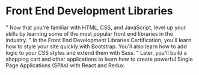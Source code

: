 # Front End Development Libraries
" Now that you're familiar with HTML, CSS, and JavaScript, level up your skills by learning some of the most popular front end libraries in the industry.
" In the Front End Development Libraries Certification, you'll learn how to style your site quickly with Bootstrap. You'll also learn how to add logic to your CSS styles and extend them with Sass.
" Later, you'll build a shopping cart and other applications to learn how to create powerful Single Page Applications (SPAs) with React and Redux.

